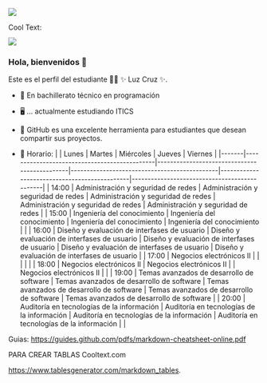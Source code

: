 ![](https://images.cooltext.com/5508510.png)

<a href="http://cooltext.com" target="_top"><img src="https://cooltext.com/images/ct_pixel.gif" width="80" height="15" alt="Cool Text: Logo and Graphics Generator" border="0" /></a>


![](GHLogoTMP.png)

### Hola, bienvenidos 👋


Este es el perfil del estudiante 👨‍🏫 ✨ Luz Cruz ✨.


- 🔭 En bachillerato técnico en programación 
- 🖥 ... actualmente estudiando ITICS
- 🤔 GitHub es una excelente herramienta para estudiantes que desean compartir sus proyectos.

- 📲 Horario:
|       | Lunes                                        | Martes                                       | Miércoles                                    | Jueves                                       | Viernes                                      |
|-------|----------------------------------------------|----------------------------------------------|----------------------------------------------|----------------------------------------------|----------------------------------------------|
| 14:00 | Administración y  seguridad de redes         | Administración y seguridad de redes          | Administración y seguridad de redes          | Administración y seguridad de redes          | Administración y seguridad de redes          |
| 15:00 | Ingeniería del  conocimiento                 | Ingeniería del  conocimiento                 | Ingeniería del  conocimiento                 | Ingeniería del  conocimiento                 |                                              |
| 16:00 | Diseño y evaluación de interfases de usuario | Diseño y evaluación de interfases de usuario | Diseño y evaluación de interfases de usuario | Diseño y evaluación de interfases de usuario | Diseño y evaluación de interfases de usuario |
| 17:00 | Negocios electrónicos II                     |                                              |                                              |                                              |                                              |
| 18:00 | Negocios electrónicos II                     | Negocios electrónicos II                     |                                              | Negocios electrónicos II                     |                                              |
| 19:00 | Temas avanzados de desarrollo de software    | Temas avanzados de desarrollo de software    | Temas avanzados de desarrollo de software    | Temas avanzados de  desarrollo de software   | Temas avanzados de desarrollo de software    |
| 20:00 | Auditoría en tecnologías de la información   | Auditoría en tecnologías  de la información  | Auditoría en tecnologías de la información   | Auditoría en tecnologías de la información   |                                              |



Guias:
https://guides.github.com/pdfs/markdown-cheatsheet-online.pdf

PARA CREAR TABLAS
Cooltext.com

https://www.tablesgenerator.com/markdown_tables. 
